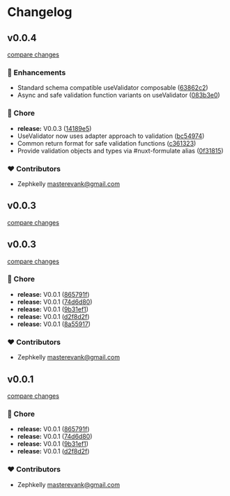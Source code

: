 # Changelog


## v0.0.4

[compare changes](https://github.com/zephkelly/nuxt-formulate/compare/v0.0.3...v0.0.4)

### 🚀 Enhancements

- Standard schema compatible useValidator composable ([63862c2](https://github.com/zephkelly/nuxt-formulate/commit/63862c2))
- Async and safe validation function variants on useValidator ([083b3e0](https://github.com/zephkelly/nuxt-formulate/commit/083b3e0))

### 🏡 Chore

- **release:** V0.0.3 ([14189e5](https://github.com/zephkelly/nuxt-formulate/commit/14189e5))
- UseValidator now uses adapter approach to validation ([bc54974](https://github.com/zephkelly/nuxt-formulate/commit/bc54974))
- Common return format for safe validation functions ([c361323](https://github.com/zephkelly/nuxt-formulate/commit/c361323))
- Provide validation objects and types via #nuxt-formulate alias ([0f31815](https://github.com/zephkelly/nuxt-formulate/commit/0f31815))

### ❤️ Contributors

- Zephkelly <masterevank@gmail.com>

## v0.0.3

[compare changes](https://github.com/zephkelly/nuxt-formulate/compare/v0.0.3...v0.0.3)

## v0.0.3

[compare changes](https://github.com/zephkelly/nuxt-formulate/compare/v0.0.1...v0.0.3)

### 🏡 Chore

- **release:** V0.0.1 ([865791f](https://github.com/zephkelly/nuxt-formulate/commit/865791f))
- **release:** V0.0.1 ([74d6d80](https://github.com/zephkelly/nuxt-formulate/commit/74d6d80))
- **release:** V0.0.1 ([9b31ef1](https://github.com/zephkelly/nuxt-formulate/commit/9b31ef1))
- **release:** V0.0.1 ([d2f8d2f](https://github.com/zephkelly/nuxt-formulate/commit/d2f8d2f))
- **release:** V0.0.1 ([8a55917](https://github.com/zephkelly/nuxt-formulate/commit/8a55917))

### ❤️ Contributors

- Zephkelly <masterevank@gmail.com>

## v0.0.1

[compare changes](https://github.com/zephkelly/nuxt-formulate/compare/v0.0.1...v0.0.1)

### 🏡 Chore

- **release:** V0.0.1 ([865791f](https://github.com/zephkelly/nuxt-formulate/commit/865791f))
- **release:** V0.0.1 ([74d6d80](https://github.com/zephkelly/nuxt-formulate/commit/74d6d80))
- **release:** V0.0.1 ([9b31ef1](https://github.com/zephkelly/nuxt-formulate/commit/9b31ef1))
- **release:** V0.0.1 ([d2f8d2f](https://github.com/zephkelly/nuxt-formulate/commit/d2f8d2f))

### ❤️ Contributors

- Zephkelly <masterevank@gmail.com>

